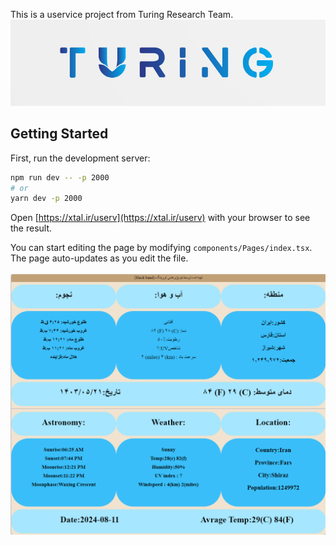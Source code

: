 This is a uservice project from Turing Research Team.
<img src="https://github.com/ArminKardan/utrialv2/blob/master/turing.png?raw=true"/>
## Getting Started

First, run the development server:

```bash
npm run dev -- -p 2000
# or
yarn dev -p 2000
```

Open [https://xtal.ir/userv](https://xtal.ir/userv) with your browser to see the result.

You can start editing the page by modifying `components/Pages/index.tsx`. The page auto-updates as you edit the file.
<br/>
<br/>
<img src="https://raw.githubusercontent.com/Mehdiak1/uweather/master/screen.webp" />
<br/>
<!-- Best regards.
<br/>
<img src="https://github.com/ArminKardan/utrialv2/blob/master/heart.png?raw=true" />
<br/>
<br/> -->
